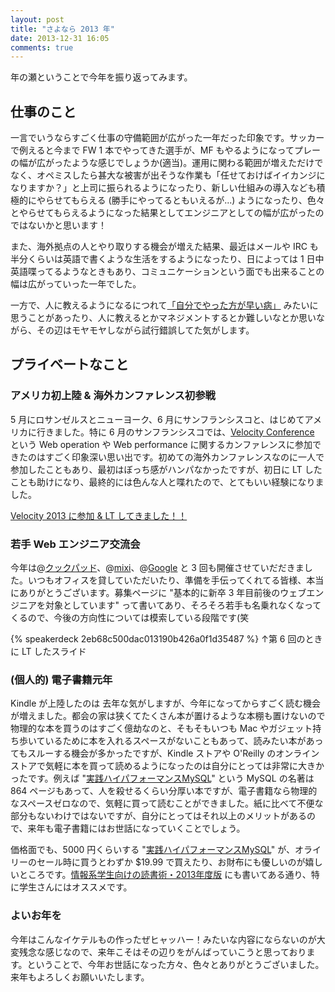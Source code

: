 ```yaml
---
layout: post
title: "さよなら 2013 年"
date: 2013-12-31 16:05
comments: true
---
```


年の瀬ということで今年を振り返ってみます。

## 仕事のこと

一言でいうならすごく仕事の守備範囲が広がった一年だった印象です。サッカーで例えると今まで FW 1 本でやってきた選手が、MF もやるようになってプレーの幅が広がったような感じでしょうか(適当)。運用に関わる範囲が増えただけでなく、オペミスしたら甚大な被害が出そうな作業も「任せておけばイイカンジになりますか？」と上司に振られるようになったり、新しい仕組みの導入なども積極的にやらせてもらえる (勝手にやってるともいえるが...) ようになったり、色々とやらせてもらえるようになった結果としてエンジニアとしての幅が広がったのではないかと思います！

また、海外拠点の人とやり取りする機会が増えた結果、最近はメールや IRC も半分くらいは英語で書くような生活をするようになったり、日によっては 1 日中英語喋ってるようなときもあり、コミュニケーションという面でも出来ることの幅は広がっていった一年でした。

一方で、人に教えるようになるにつれて[「自分でやった方が早い病」](http://shibats.tumblr.com/post/62197134380) みたいに思うことがあったり、人に教えるとかマネジメントするとか難しいなとか思いながら、その辺はモヤモヤしながら試行錯誤してた気がします。

## プライベートなこと

### アメリカ初上陸 & 海外カンファレンス初参戦

5 月にロサンゼルスとニューヨーク、6 月にサンフランシスコと、はじめてアメリカに行きました。特に 6 月のサンフランシスコでは、[Velocity Conference](http://velocityconf.com/) という Web operation や Web performance に関するカンファレンスに参加できたのはすごく印象深い思い出です。初めての海外カンファレンスなのに一人で参加したこともあり、最初はぼっち感がハンパなかったですが、初日に LT したことも助けになり、最終的には色んな人と喋れたので、とてもいい経験になりました。

[Velocity 2013 に参加 & LT してきました！！](http://blog.takus.me/2013/06/21/velocity-conference-santa-clara-2013/)

### 若手 Web エンジニア交流会

今年は@[クックパッド](http://www.zusaar.com/event/521003)、@[mixi](http://www.zusaar.com/event/733053)、@[Google](http://www.zusaar.com/event/1063003) と 3 回も開催させていだだきました。いつもオフィスを貸していただいたり、準備を手伝ってくれてる皆様、本当にありがとうございます。募集ページに "基本的に新卒 3 年目前後のウェブエンジニアを対象としています" って書いてあり、そろそろ若手も名乗れなくなってくるので、今後の方向性については模索している段階です(笑

{% speakerdeck 2eb68c500dac013190b426a0f1d35487 %}
↑第 6 回のときに LT したスライド

### (個人的) 電子書籍元年

Kindle が上陸したのは 去年な気がしますが、今年になってからすごく読む機会が増えました。都会の家は狭くてたくさん本が置けるような本棚も置けないので物理的な本を買うのはすごく億劫なのと、そもそもいつも Mac やガジェット持ち歩いているために本を入れるスペースがないこともあって、読みたい本があってもスルーする機会が多かったですが、Kindle ストアや O'Reilly のオンラインストアで気軽に本を買って読めるようになったのは自分にとっては非常に大きかったです。例えば "[実践ハイパフォーマンスMySQL](http://www.amazon.co.jp/exec/obidos/ASIN/4873116384/takus-22/ref=nosim)" という MySQL の名著は 864 ページもあって、人を殺せるくらい分厚い本ですが、電子書籍なら物理的なスペースゼロなので、気軽に買って読むことができました。紙に比べて不便な部分もないわけではないですが、自分にとってはそれ以上のメリットがあるので、来年も電子書籍にはお世話になっていくことでしょう。

価格面でも、5000 円くらいする "[実践ハイパフォーマンスMySQL](http://www.amazon.co.jp/exec/obidos/ASIN/4873116384/takus-22/ref=nosim)" が、オライリーのセール時に買うとわずか $19.99 で買えたり、お財布にも優しいのが嬉しいところです。[情報系学生向けの読書術・2013年度版](http://zentoo.hatenablog.com/entry/2013/11/10/010121) にも書いてある通り、特に学生さんにはオススメです。

### よいお年を

今年はこんなイケテルもの作ったぜヒャッハー！みたいな内容にならないのが大変残念な感じなので、来年こそはその辺りをがんばっていこうと思っております。ということで、今年お世話になった方々、色々とありがとうございました。来年もよろしくお願いいたします。
